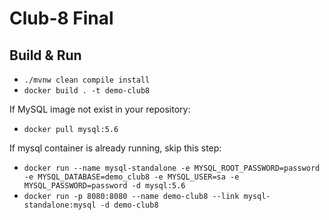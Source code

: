 # Club-8 Final

## Build & Run

* `./mvnw clean compile install`
* `docker build . -t demo-club8`

If MySQL image not exist in your repository:

* `docker pull mysql:5.6`

If mysql container is already running, skip this step:

* `docker run --name mysql-standalone -e MYSQL_ROOT_PASSWORD=password -e MYSQL_DATABASE=demo_club8 -e MYSQL_USER=sa -e MYSQL_PASSWORD=password -d mysql:5.6`
* `docker run -p 8080:8080 --name demo-club8 --link mysql-standalone:mysql -d demo-club8`

